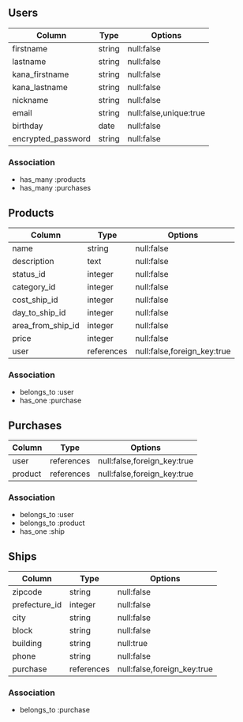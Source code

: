 ## Users
| Column      | Type   | Options|
| ----------  | ------ | -----------                |
| firstname   | string | null:false                 |
| lastname    | string | null:false                 |
| kana_firstname        | string | null:false                 |
| kana_lastname        | string | null:false                 |
| nickname    | string | null:false                 |
| email       | string | null:false,unique:true     |
| birthday    | date | null:false                 |
| encrypted_password | string | null:false                 |

### Association
- has_many :products
- has_many :purchases

## Products
|Column|Type|Options|
| ------ | ------ | ----------- |
|name|string|null:false|
|description|text|null:false|
|status_id|integer|null:false|
|category_id|integer|null:false|
|cost_ship_id|integer|null:false|
|day_to_ship_id|integer|null:false|
|area_from_ship_id|integer|null:false|
|price|integer|null:false|
|user|references|null:false,foreign_key:true|

### Association
- belongs_to :user
- has_one :purchase

## Purchases
|Column|Type|Options|
| ------ | ------ | ----------- |
|user|references|null:false,foreign_key:true|
|product|references|null:false,foreign_key:true|

### Association
- belongs_to :user
- belongs_to :product
- has_one :ship

## Ships
|Column|Type|Options|
| ------ | ------ | ----------- |
|zipcode|string|null:false|
|prefecture_id|integer|null:false|
|city|string|null:false|
|block|string|null:false|
|building|string|null:true|
|phone|string|null:false|
|purchase|references|null:false,foreign_key:true|

### Association
- belongs_to :purchase